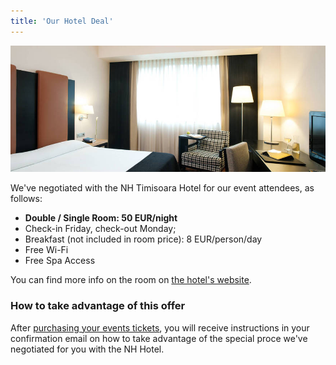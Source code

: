 ```yaml
---
title: 'Our Hotel Deal'
---
```


![NH Timisoara Hotel Standard Room](nh_timisoara-096-rooms.jpg)

We've negotiated with the NH Timisoara Hotel for our event attendees, as follows:
* **Double / Single Room: 50 EUR/night**
* Check-in Friday, check-out Monday; 
* Breakfast (not included in room price): 8 EUR/person/day
* Free Wi-Fi
* Free Spa Access

You can find more info on the room on [the hotel's website](https://www.nh-hotels.com/hotel/nh-timisoara/rooms/standard-room?target=_blank&rel=nofollow).

### How to take advantage of this offer

After [purchasing your events tickets](/buy-tickets), you will receive instructions in your confirmation email on how to take advantage of the special proce we've negotiated for you with the NH Hotel.